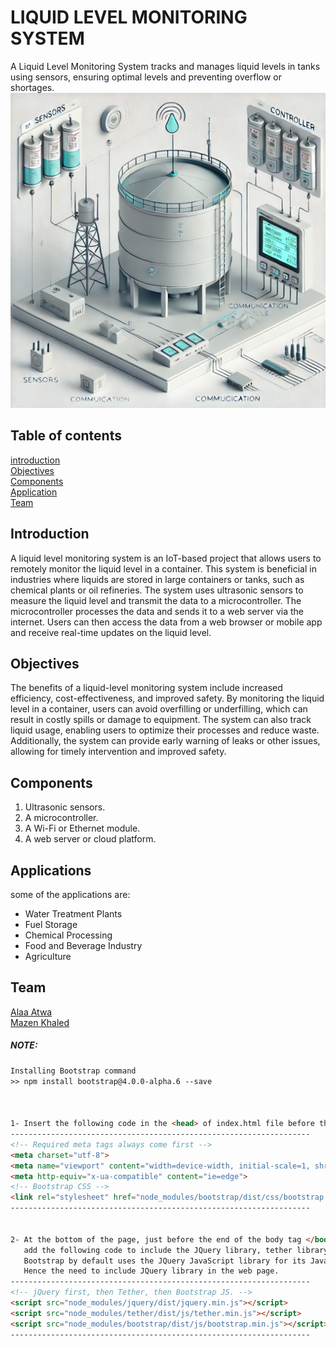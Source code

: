 # LIQUID LEVEL MONITORING SYSTEM
A Liquid Level Monitoring System tracks and manages liquid levels in tanks using sensors, ensuring optimal levels and preventing overflow or shortages.
![liquid-level-monitoring-image](images/Liquid-level-monitoring.png)

## Table of contents
[introduction](#introduction)   
[Objectives](#Objectives)   
[Components](#Components)   
[Application](#Application)   
[Team](#Team)   


## Introduction
A liquid level monitoring system is an IoT-based project that allows
users to remotely monitor the liquid level in a container.
This system is beneficial in industries where liquids are stored in
large containers or tanks, such as chemical plants or oil refineries.
The system uses ultrasonic sensors to measure the liquid level and
transmit the data to a microcontroller.
The microcontroller processes the data and
sends it to a web server via the internet.
Users can then access the data from a web browser or
mobile app and receive real-time updates on the liquid level.

## Objectives
The benefits of a liquid-level monitoring system include
increased
efficiency,
cost-effectiveness,
and improved safety.
By monitoring the liquid level in a container, users can avoid
overfilling or underfilling, which can result in costly spills or
damage to equipment.
The system can also track liquid usage, enabling users to
optimize their processes and reduce waste. Additionally, the
system can provide early warning of leaks or other issues,
allowing for timely intervention and improved safety.

## Components
1. Ultrasonic sensors.  
2. A microcontroller.  
3. A Wi-Fi or Ethernet module.  
4. A web server or cloud platform.  

## Applications
some of the applications are:  
- Water Treatment Plants  
- Fuel Storage  
- Chemical Processing  
- Food and Beverage Industry  
- Agriculture  

## Team
[Alaa Atwa](https://github.com/Alaa-Atwa)  
[Mazen Khaled](https://github.com/Mabona3)  

##### NOTE:

```html
Installing Bootstrap command
>> npm install bootstrap@4.0.0-alpha.6 --save



1- Insert the following code in the <head> of index.html file before the title.
-------------------------------------------------------------------
<!-- Required meta tags always come first -->
<meta charset="utf-8">
<meta name="viewport" content="width=device-width, initial-scale=1, shrink-to-fit=no">
<meta http-equiv="x-ua-compatible" content="ie=edge">
<!-- Bootstrap CSS -->
<link rel="stylesheet" href="node_modules/bootstrap/dist/css/bootstrap.min.css">
-------------------------------------------------------------------


2- At the bottom of the page, just before the end of the body tag </body>, 
   add the following code to include the JQuery library, tether library and Bootstrap's JavaScript plugins. 
   Bootstrap by default uses the JQuery JavaScript library for its JavaScript plugins. 
   Hence the need to include JQuery library in the web page.
-------------------------------------------------------------------
<!-- jQuery first, then Tether, then Bootstrap JS. -->
<script src="node_modules/jquery/dist/jquery.min.js"></script>
<script src="node_modules/tether/dist/js/tether.min.js"></script>
<script src="node_modules/bootstrap/dist/js/bootstrap.min.js"></script>
-------------------------------------------------------------------
```
